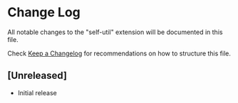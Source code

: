 # Change Log

All notable changes to the "self-util" extension will be documented in this file.

Check [Keep a Changelog](http://keepachangelog.com/) for recommendations on how to structure this file.

## [Unreleased]

- Initial release